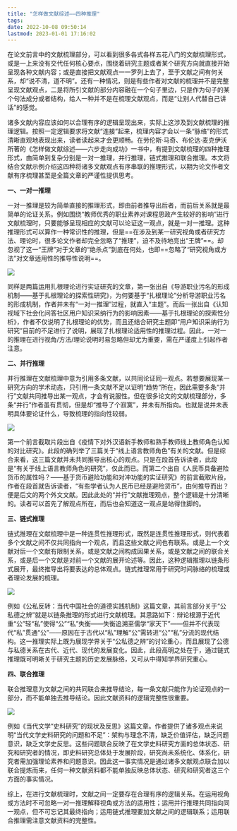 ```yaml
---
title: "怎样做文献综述——四种推理"
tags: 
date: 2022-10-08 09:50:14
lastmod: 2023-01-01 17:16:02
---
```


在论文前言中的文献梳理部分，可以看到很多各式各样五花八门的文献梳理形式，或是一上来没有交代任何核心要点，围绕着研究主题或者某个研究方向就直接开始呈现各种文献内容；或是直接把文献观点一一罗列上去了，至于文献之间有何关系，却“说不清，道不明”。还有一种情况，则是有些作者对文献的梳理并不是完整呈现文献观点，二是将所引文献的部分内容融在一个句子里边，只是作为句子的某个句法成分或者结构，给人一种并不是在梳理文献观点，而是“让别人代替自己讲话”的感觉。

诸多文献内容应该如何以合理有序的逻辑呈现出来，实际上这涉及到文献梳理的推理逻辑。按照一定逻辑要求将文献“连接”起来，梳理内容才会以一条“脉络”的形式清晰直观地表现出来，读者读起来才会更顺畅。在劳伦斯·马奇、布伦达·麦克伊沃所著的《怎样做文献综述——六步走向成功》一书中，有提到文献梳理的四种推理形式，由简单到复杂分别是一对一推理，并行推理，链式推理和联合推理。本文将结合文献示例介绍这四种将诸多文献观点有序串联的推理形式，以期为论文作者文献有序梳理甚至是全篇文章的严谨性提供思考。

**一、一对一推理**

一对一推理是较为简单直接的推理形式，即由前者推导出后者，而前后关系就是最简单的论证关系。例如围绕“教师优秀的职业素养对课程思政产生较好的影响”进行文献梳理时，只要能够呈现相应的文献可以论证这一观点，就是一对一推理。这种推理形式可以算作一种常识性的推理，但是==在涉及到某一研究视角或者研究方法、理论时，很多论文作者却完全忽略了“推理”，迫不及待地亮出“王牌”==。却忽视了这一“王牌”对于文章的“绝杀点”到底在何处，也即==忽略了“研究视角或方法”对文章适用性的推导性说明==。

![](https://pic3.zhimg.com/80/v2-d21722872155e35cb25359df4f16cfce_1440w.webp)

同样是两篇运用扎根理论进行实证研究的文章，第一张出自《导游职业污名的形成机制——基于扎根理论的探索性研究》，为何要基于“扎根理论”分析导游职业污名的形成机制，作者并未有“一对一推理”过程，就直入“主题”。而后一张出自《认知视域下社会化问答社区用户知识采纳行为的影响因素——基于扎根理论的探索性分析》，作者不仅说明了扎根理论的优势，而且还结合研究主题即“用户知识采纳行为研究”目前的不足进行了说明，展现了扎根理论适用性的推理过程。因此，一对一的推理在进行视角/方法/理论说明时易忽略但却尤为重要，需在严谨度上引起作者注意。

**二、并行推理**

并行推理在文献梳理中意为引用多条文献，以共同论证同一观点。若想要展现某一研究方向的学术动态，只引用一条文献不足以证明“趋势”所在，因此需要多条“并行”文献共同推导出某一观点，才会有说服性。但在很多论文的文献梳理部分，多条“并行”作者虽有贯彻，但是却“推导了个寂寞”，并未有所指向。也就是说并未表明具体要论证什么，导致梳理的指向性较弱。

![](https://pic3.zhimg.com/80/v2-deb4227b27ed7954351dca9d9c958826_1440w.webp)

第一个前言截取片段出自《疫情下对外汉语新手教师和熟手教师线上教师角色认知的对比研究》。此段的确列举了三篇关于“线上语言教师角色”有关的文献。但是综合来看，这三篇文献并未共同推导出核心的观点。只是在段首告诉读者，此段是“有关于线上语言教师角色的研究”，仅此而已。而第二个出自《人民币具备避险货币的属性吗？——基于货币避险功能和对冲功能的实证研究》的前言截取片段，作者在段首就告诉读者，“有些学者认为人民币已经是避险货币”，由何推导而出？便是后文的两个外文文献。因此此处的“并行”文献推理观点，整个逻辑是十分清晰的。读者可以首先了解观点所在，而后也会知道这一观点是站得住脚的。

**三、链式推理**

链式推理在文献梳理中是一种连贯性推理形式，既然是连贯性推理形式，则代表着多个文献之间不仅共同指向一个观点，而且这些文献之间也有联系。或是上一个文献对后一个文献有限制关系，或是文献之间构成因果关系，或是文献之间的联合关系，或是后一个文献是对前一个文献的展开论述等。因此，这种逻辑推理以链条形式展开，最终推导出将要表达的总体观点。链式推理常用于研究时间脉络的梳理或者理论发展的梳理。

![](https://pic3.zhimg.com/80/v2-7e2fbeaa235f399d126bfcf42f59ca96_1440w.webp)

例如《公私反转：当代中国社会的道德实践机制》这篇文章，其前言部分关于“公私德之辨”就是以链条推理的形式进行文献梳理。其思路如下：辩论根源于近代重“公”轻“私”使得“公”“私”失衡——失衡追溯至儒学“家天下”——但并不代表现代“私”贯通“公”——原因在于古代以“私”理解“公”需转进“公”“私”分流的现代结构。这一推理实际上既为展现学界关于“公私德之辨”的讨论重心，而且展现了公德与私德关系在古代、近代、现代的发展变化。因此，此段高明之处在于，通过链式推理既可明晰关于研究主题的历史发展脉络，又可从中得知学界研究重心。

**四、联合推理**

联合推理意为文献之间的共同联合来推导结论，每一条文献只能作为论证观点的一部分，而不能单独去推导结论。因此文献资料的逻辑完整性很重要。

![](https://pic1.zhimg.com/80/v2-5edf428cffadc34c3066d3ae625c5c04_1440w.webp)

例如《当代文学“史料研究”的现状及反思》这篇文章。作者提供了诸多观点来说明“当代文学史料研究的问题和不足”：架构与理念不清，缺乏价值评估，缺乏问题意识，缺乏文学史反思。这些问题联合反映了在文学史料研究方面的总体状态、研究和研究者的情况，即史料研究总体处于发展阶段，研究尚未系统化、体系化，研究者需加强理论素养和问题意识。因此这一事实情况是通过诸多文献观点联合加以联合提炼而来，任何一种文献资料都不能单独反映总体状态、研究和研究者这三个方面的事实情况。

综上，在进行文献梳理时，文献之间一定要存在合理有序的逻辑关系。在运用视角或方法时不可忽略一对一推理解释视角或方法的适用性；运用并行推理共同指向同一观点，但不可忘记其最终指向；运用链式推理要加文献之间的逻辑联系；运用联合推理需注意文献资料的完整性。